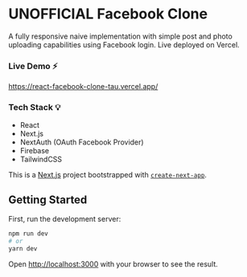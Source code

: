 # UNOFFICIAL Facebook Clone
A fully responsive naive implementation with simple post and photo uploading capabilities using Facebook login. Live deployed on Vercel.

### Live Demo ⚡
https://react-facebook-clone-tau.vercel.app/

### Tech Stack 💡
- React
- Next.js
- NextAuth (OAuth Facebook Provider)
- Firebase
- TailwindCSS

This is a [Next.js](https://nextjs.org/) project bootstrapped with [`create-next-app`](https://github.com/vercel/next.js/tree/canary/packages/create-next-app).

## Getting Started

First, run the development server:

```bash
npm run dev
# or
yarn dev
```

Open [http://localhost:3000](http://localhost:3000) with your browser to see the result.